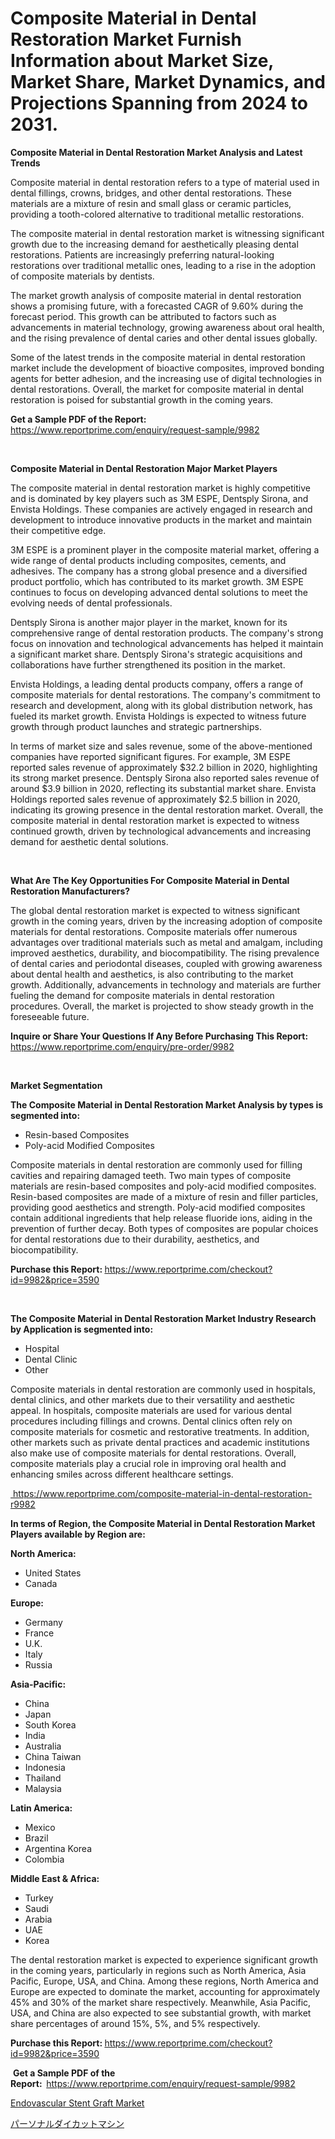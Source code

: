 <p><h1>Composite Material in Dental Restoration Market Furnish Information about Market Size, Market Share, Market Dynamics, and Projections Spanning from 2024 to 2031.</h1></p><p><strong>Composite Material in Dental Restoration Market Analysis and Latest Trends</strong></p>
<p><p>Composite material in dental restoration refers to a type of material used in dental fillings, crowns, bridges, and other dental restorations. These materials are a mixture of resin and small glass or ceramic particles, providing a tooth-colored alternative to traditional metallic restorations. </p><p>The composite material in dental restoration market is witnessing significant growth due to the increasing demand for aesthetically pleasing dental restorations. Patients are increasingly preferring natural-looking restorations over traditional metallic ones, leading to a rise in the adoption of composite materials by dentists.</p><p>The market growth analysis of composite material in dental restoration shows a promising future, with a forecasted CAGR of 9.60% during the forecast period. This growth can be attributed to factors such as advancements in material technology, growing awareness about oral health, and the rising prevalence of dental caries and other dental issues globally.</p><p>Some of the latest trends in the composite material in dental restoration market include the development of bioactive composites, improved bonding agents for better adhesion, and the increasing use of digital technologies in dental restorations. Overall, the market for composite material in dental restoration is poised for substantial growth in the coming years.</p></p>
<p><strong>Get a Sample PDF of the Report:&nbsp;</strong> <a href="https://www.reportprime.com/enquiry/request-sample/9982">https://www.reportprime.com/enquiry/request-sample/9982</a></p>
<p>&nbsp;</p>
<p><strong>Composite Material in Dental Restoration Major Market Players</strong></p>
<p><p>The composite material in dental restoration market is highly competitive and is dominated by key players such as 3M ESPE, Dentsply Sirona, and Envista Holdings. These companies are actively engaged in research and development to introduce innovative products in the market and maintain their competitive edge.</p><p>3M ESPE is a prominent player in the composite material market, offering a wide range of dental products including composites, cements, and adhesives. The company has a strong global presence and a diversified product portfolio, which has contributed to its market growth. 3M ESPE continues to focus on developing advanced dental solutions to meet the evolving needs of dental professionals.</p><p>Dentsply Sirona is another major player in the market, known for its comprehensive range of dental restoration products. The company's strong focus on innovation and technological advancements has helped it maintain a significant market share. Dentsply Sirona's strategic acquisitions and collaborations have further strengthened its position in the market.</p><p>Envista Holdings, a leading dental products company, offers a range of composite materials for dental restorations. The company's commitment to research and development, along with its global distribution network, has fueled its market growth. Envista Holdings is expected to witness future growth through product launches and strategic partnerships.</p><p>In terms of market size and sales revenue, some of the above-mentioned companies have reported significant figures. For example, 3M ESPE reported sales revenue of approximately $32.2 billion in 2020, highlighting its strong market presence. Dentsply Sirona also reported sales revenue of around $3.9 billion in 2020, reflecting its substantial market share. Envista Holdings reported sales revenue of approximately $2.5 billion in 2020, indicating its growing presence in the dental restoration market. Overall, the composite material in dental restoration market is expected to witness continued growth, driven by technological advancements and increasing demand for aesthetic dental solutions.</p></p>
<p>&nbsp;</p>
<p><strong>What Are The Key Opportunities For Composite Material in Dental Restoration Manufacturers?</strong></p>
<p><p>The global dental restoration market is expected to witness significant growth in the coming years, driven by the increasing adoption of composite materials for dental restorations. Composite materials offer numerous advantages over traditional materials such as metal and amalgam, including improved aesthetics, durability, and biocompatibility. The rising prevalence of dental caries and periodontal diseases, coupled with growing awareness about dental health and aesthetics, is also contributing to the market growth. Additionally, advancements in technology and materials are further fueling the demand for composite materials in dental restoration procedures. Overall, the market is projected to show steady growth in the foreseeable future.</p></p>
<p><strong>Inquire or Share Your Questions If Any Before Purchasing This Report:</strong> <a href="https://www.reportprime.com/enquiry/pre-order/9982">https://www.reportprime.com/enquiry/pre-order/9982</a></p>
<p>&nbsp;</p>
<p><strong>Market Segmentation</strong></p>
<p><strong>The Composite Material in Dental Restoration Market Analysis by types is segmented into:</strong></p>
<p><ul><li>Resin-based Composites</li><li>Poly-acid Modified Composites</li></ul></p>
<p><p>Composite materials in dental restoration are commonly used for filling cavities and repairing damaged teeth. Two main types of composite materials are resin-based composites and poly-acid modified composites. Resin-based composites are made of a mixture of resin and filler particles, providing good aesthetics and strength. Poly-acid modified composites contain additional ingredients that help release fluoride ions, aiding in the prevention of further decay. Both types of composites are popular choices for dental restorations due to their durability, aesthetics, and biocompatibility.</p></p>
<p><strong>Purchase this Report:&nbsp;</strong><a href="https://www.reportprime.com/checkout?id=9982&price=3590">https://www.reportprime.com/checkout?id=9982&price=3590</a></p>
<p>&nbsp;</p>
<p><strong>The Composite Material in Dental Restoration Market Industry Research by Application is segmented into:</strong></p>
<p><ul><li>Hospital</li><li>Dental Clinic</li><li>Other</li></ul></p>
<p><p>Composite materials in dental restoration are commonly used in hospitals, dental clinics, and other markets due to their versatility and aesthetic appeal. In hospitals, composite materials are used for various dental procedures including fillings and crowns. Dental clinics often rely on composite materials for cosmetic and restorative treatments. In addition, other markets such as private dental practices and academic institutions also make use of composite materials for dental restorations. Overall, composite materials play a crucial role in improving oral health and enhancing smiles across different healthcare settings.</p></p>
<p><a href="https://www.reportprime.com/composite-material-in-dental-restoration-r9982">&nbsp;https://www.reportprime.com/composite-material-in-dental-restoration-r9982</a></p>
<p><strong>In terms of Region, the Composite Material in Dental Restoration Market Players available by Region are:</strong></p>
<p>
    <p> <strong> North America: </strong>
        <ul>
            <li>United States</li>
            <li>Canada</li>
        </ul>
        </p> 
    <p> <strong> Europe: </strong>
        <ul>
            <li>Germany</li>
            <li>France</li>
            <li>U.K.</li>
            <li>Italy</li>
            <li>Russia</li>
        </ul>
        </p> 
    <p> <strong> Asia-Pacific: </strong>
        <ul>
            <li>China</li>
            <li>Japan</li>
            <li>South Korea</li>
            <li>India</li>
            <li>Australia</li>
            <li>China Taiwan</li>
            <li>Indonesia</li>
            <li>Thailand</li>
            <li>Malaysia</li>
        </ul>
        </p> 
    <p> <strong> Latin America: </strong>
        <ul>
            <li>Mexico</li>
            <li>Brazil</li>
            <li>Argentina Korea</li>
            <li>Colombia</li>
        </ul>
        </p> 
    <p> <strong> Middle East & Africa: </strong>
        <ul>
            <li>Turkey</li>
            <li>Saudi</li>
            <li>Arabia</li>
            <li>UAE</li>
            <li>Korea</li>
        </ul>
    </p>
    </p>
<p><p>The dental restoration market is expected to experience significant growth in the coming years, particularly in regions such as North America, Asia Pacific, Europe, USA, and China. Among these regions, North America and Europe are expected to dominate the market, accounting for approximately 45% and 30% of the market share respectively. Meanwhile, Asia Pacific, USA, and China are also expected to see substantial growth, with market share percentages of around 15%, 5%, and 5% respectively.</p></p>
<p><strong>Purchase this Report: </strong><a href="https://www.reportprime.com/checkout?id=9982&price=3590">https://www.reportprime.com/checkout?id=9982&price=3590</a></p>
<p>&nbsp;<strong>Get a Sample PDF of the Report:&nbsp;&nbsp;</strong><a href="https://www.reportprime.com/enquiry/request-sample/9982">https://www.reportprime.com/enquiry/request-sample/9982</a></p>
<p><strong></strong></p>
<p><p><a href="https://www.linkedin.com/pulse/endovascular-stent-graft-market-provides-comprehensive-bsb6f">Endovascular Stent Graft Market</a></p><p><a href="https://github.com/SimeonBode1/Market-Research-Report-List-1/blob/main/906706979092.md">パーソナルダイカットマシン</a></p></p>